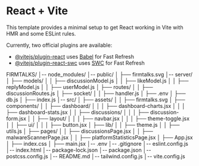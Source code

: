 # React + Vite

This template provides a minimal setup to get React working in Vite with HMR and some ESLint rules.

Currently, two official plugins are available:

- [@vitejs/plugin-react](https://github.com/vitejs/vite-plugin-react/blob/main/packages/plugin-react/README.md) uses [Babel](https://babeljs.io/) for Fast Refresh
- [@vitejs/plugin-react-swc](https://github.com/vitejs/vite-plugin-react-swc) uses [SWC](https://swc.rs/) for Fast Refresh


FIRMTALKS/
│-- node_modules/
│-- public/
│   ├── firmtalks.svg
│-- server/
│   ├── models/
│   │   ├── discussionModel.js
│   │   ├── likeModel.js
│   │   ├── replyModel.js
│   │   ├── userModel.js
│   ├── routes/
│   │   ├── discussionRoutes.js
│   ├── socket/
│   │   ├── handler.js
│   ├── .env
│   ├── db.js
│   ├── index.js
│-- src/
│   ├── assets/
│   │   ├── firmtalks.svg
│   ├── components/
│   │   ├── dashboard/
│   │   │   ├── dashboard-charts.jsx
│   │   │   ├── dashboard-stats.jsx
│   │   ├── discussions/
│   │   │   ├── discussion-form.jsx
│   │   ├── layout/
│   │   │   ├── navbar.jsx
│   │   │   ├── theme-toggle.jsx
│   │   ├── ui/
│   │   │   ├── button.jsx
│   ├── lib/
│   │   ├── theme.js
│   │   ├── utils.js
│   ├── pages/
│   │   ├── discussionsPage.jsx
│   │   ├── malwareScannerPage.jsx
│   │   ├── platformStatisticsPage.jsx
│   ├── App.jsx
│   ├── index.css
│   ├── main.jsx
│-- .env
│-- .gitignore
│-- eslint.config.js
│-- index.html
│-- package-lock.json
│-- package.json
│-- postcss.config.js
│-- README.md
│-- tailwind.config.js
│-- vite.config.js
